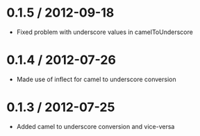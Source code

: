 
0.1.5 / 2012-09-18
==================

  * Fixed problem with underscore values in camelToUnderscore

0.1.4 / 2012-07-26
==================

  * Made use of inflect for camel to underscore conversion

0.1.3 / 2012-07-25
==================

  * Added camel to underscore conversion and vice-versa

